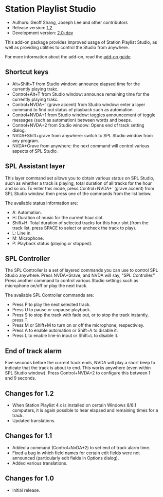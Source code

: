 # Station Playlist Studio #

* Authors: Geoff Shang, Joseph Lee and other contributors
* Release version: [1.2][1]
* Development version: [2.0-dev][2]

This add-on package provides improved usage of Station Playlist Studio, as well as providing utilities to control the Studio from anywhere.

For more information about the add-on, read the [add-on guide][3].

## Shortcut keys ##

* Alt+Shift+T from Studio window: announce elapsed time for the currently playing trakc.
* Control+Alt+T from Studio window: announce remaining time for the currently playing trakc.
* Control+NVDA+` (grave accent) from Studio window: enter a layer command to find out status of playback such as automation.
* Control+NVDA+1 from Studio window: toggles announcement of toggle messages (such as automation) between words and beeps.
* Control+NVDA+2 from Studio window: Opens end of track setting dialog.
* NVDA+Shift+grave from anywhere: switch to SPL Studio window from any program.
* NVDA+Grave from anywhere: the next command will control various aspects of SPL Studio.

## SPL Assistant layer

This layer command set allows you to obtain various status on SPL Studio, such as whether a track is playing, total duration of all tracks for the hour and so on. To enter this mode, press Control+NVDA+` (grave accent) from SPL Studio window, then press one of the commands from the list below.

The available status information are:

* A: Automation.
* H: Duration of music for the current hour slot.
* Shift+H: Total duration of selected tracks for this hour slot (from the track list, press SPACE to select or uncheck the track to play).
* L: Line in.
* M: Microphone.
* P: Playback status (playing or stopped).

## SPL Controller ##

The SPL Controller is a set of layered commands you can use to control SPL Studio anywhere. Press NVDA+Grave, and NVDA will say, "SPL Controller." Press another command to control various Studio settings such as microphone on/off or play the next track.

The available SPL Controller commands are:

* Press P to play the next selected track.
* Press U to pause or unpause playback.
* Press S to stop the track with fade out, or to stop the track instantly, press T.
* Press M or Shift+M to turn on or off the microphone, respectivley.
* Press A to enable automation or Shift+A to disable it.
* Press L to enable line-in input or Shift+L to disable it.

## End of track alarm ##

Five seconds before the current track ends, NVDA will play a short beep to indicate that the track is about to end. This works anywhere (even within SPL Studio window). Press Control+NVDA+2 to configure this between 1 and 9 seconds.

## Changes for 1.2

* When Station Playlist 4.x is installed on certain Windows 8/8.1 computers, it is again possible to hear elapsed and remaining times for a track.
* Updated translations.

## Changes for 1.1

* Added a command (Control+NvDA+2) to set end of track alarm time.
* Fixed a bug in which field names for certain edit fields were not announced (particularly edit fields in Options dialog).
* Added various translations.


## Changes for 1.0

* Initial release.

[1]: http://addons.nvda-project.org/files/get.php?file=spl

[2]: http://addons.nvda-project.org/files/get.php?file=spl-dev

[3]: https://bitbucket.org/nvdaaddonteam/stationplaylist/wiki/SPLAddonGuide
